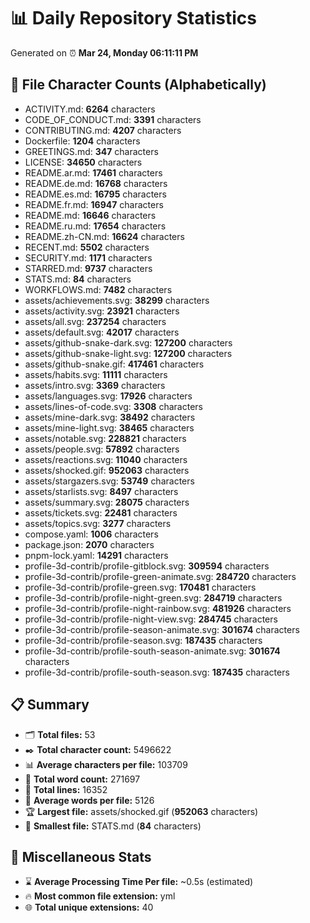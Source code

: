 # 📊 Daily Repository Statistics
Generated on ⏰ **Mar 24, Monday 06:11:11 PM**

## 📂 File Character Counts (Alphabetically)
- ACTIVITY.md: **6264** characters
- CODE_OF_CONDUCT.md: **3391** characters
- CONTRIBUTING.md: **4207** characters
- Dockerfile: **1204** characters
- GREETINGS.md: **347** characters
- LICENSE: **34650** characters
- README.ar.md: **17461** characters
- README.de.md: **16768** characters
- README.es.md: **16795** characters
- README.fr.md: **16947** characters
- README.md: **16646** characters
- README.ru.md: **17654** characters
- README.zh-CN.md: **16624** characters
- RECENT.md: **5502** characters
- SECURITY.md: **1171** characters
- STARRED.md: **9737** characters
- STATS.md: **84** characters
- WORKFLOWS.md: **7482** characters
- assets/achievements.svg: **38299** characters
- assets/activity.svg: **23921** characters
- assets/all.svg: **237254** characters
- assets/default.svg: **42017** characters
- assets/github-snake-dark.svg: **127200** characters
- assets/github-snake-light.svg: **127200** characters
- assets/github-snake.gif: **417461** characters
- assets/habits.svg: **11111** characters
- assets/intro.svg: **3369** characters
- assets/languages.svg: **17926** characters
- assets/lines-of-code.svg: **3308** characters
- assets/mine-dark.svg: **38492** characters
- assets/mine-light.svg: **38465** characters
- assets/notable.svg: **228821** characters
- assets/people.svg: **57892** characters
- assets/reactions.svg: **11040** characters
- assets/shocked.gif: **952063** characters
- assets/stargazers.svg: **53749** characters
- assets/starlists.svg: **8497** characters
- assets/summary.svg: **28075** characters
- assets/tickets.svg: **22481** characters
- assets/topics.svg: **3277** characters
- compose.yaml: **1006** characters
- package.json: **2070** characters
- pnpm-lock.yaml: **14291** characters
- profile-3d-contrib/profile-gitblock.svg: **309594** characters
- profile-3d-contrib/profile-green-animate.svg: **284720** characters
- profile-3d-contrib/profile-green.svg: **170481** characters
- profile-3d-contrib/profile-night-green.svg: **284719** characters
- profile-3d-contrib/profile-night-rainbow.svg: **481926** characters
- profile-3d-contrib/profile-night-view.svg: **284745** characters
- profile-3d-contrib/profile-season-animate.svg: **301674** characters
- profile-3d-contrib/profile-season.svg: **187435** characters
- profile-3d-contrib/profile-south-season-animate.svg: **301674** characters
- profile-3d-contrib/profile-south-season.svg: **187435** characters

## 📋 Summary
- 🗂️ **Total files:** 53
- ✒️ **Total character count:** 5496622
- 📊 **Average characters per file:** 103709
- 📝 **Total word count:** 271697
- 🧾 **Total lines:** 16352
- 📐 **Average words per file:** 5126
- 🏆 **Largest file:** assets/shocked.gif (**952063** characters)
- 🥉 **Smallest file:** STATS.md (**84** characters)

## 🌟 Miscellaneous Stats
- ⌛ **Average Processing Time Per file:** ~0.5s (estimated)
- 🔥 **Most common file extension:** yml
- 🌐 **Total unique extensions:** 40

